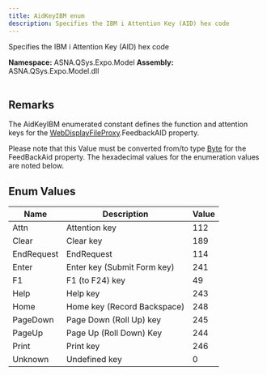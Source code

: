 ```yaml
---
title: AidKeyIBM enum
description: Specifies the IBM i Attention Key (AID) hex code
---
```


Specifies the IBM i Attention Key (AID) hex code

**Namespace:** ASNA.QSys.Expo.Model
**Assembly:** ASNA.QSys.Expo.Model.dll
<br>
<br>

## Remarks

The AidKeyIBM enumerated constant defines the function and attention keys for the [WebDisplayFileProxy](/reference/expo/qsys-expo-model/web-display-file-proxy.html).FeedbackAID property. 

Please note that this Value must be converted from/to type [Byte](https://docs.microsoft.com/en-us/dotnet/api/system.byte) for the FeedBackAid property. The hexadecimal values for the enumeration values are noted below.


## Enum Values

| Name | Description | Value
| --- | --- | --- 
| Attn | Attention key | 112 |
| Clear | Clear key | 189 |
| EndRequest | EndRequest | 114 |
| Enter | Enter key (Submit Form key) | 241 |
| F1 | F1 (to F24) key | 49 |
| Help | Help key | 243 |
| Home | Home key (Record Backspace) | 248 |
| PageDown | Page Down (Roll Up) key | 245 |
| PageUp | Page Up (Roll Down) Key | 244 |
| Print | Print key | 246 |
| Unknown | Undefined key | 0 |
